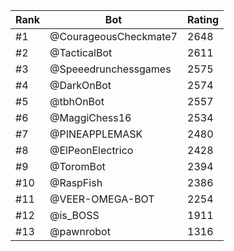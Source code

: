 Rank|Bot|Rating
---|---|---
#1|@CourageousCheckmate7|2648
#2|@TacticalBot|2611
#3|@Speeedrunchessgames|2575
#4|@DarkOnBot|2574
#5|@tbhOnBot|2557
#6|@MaggiChess16|2534
#7|@PINEAPPLEMASK|2480
#8|@ElPeonElectrico|2428
#9|@ToromBot|2394
#10|@RaspFish|2386
#11|@VEER-OMEGA-BOT|2254
#12|@is_BOSS|1911
#13|@pawnrobot|1316
